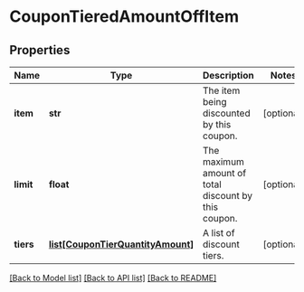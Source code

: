 # CouponTieredAmountOffItem

## Properties
Name | Type | Description | Notes
------------ | ------------- | ------------- | -------------
**item** | **str** | The item being discounted by this coupon. | [optional] 
**limit** | **float** | The maximum amount of total discount by this coupon. | [optional] 
**tiers** | [**list[CouponTierQuantityAmount]**](CouponTierQuantityAmount.md) | A list of discount tiers. | [optional] 

[[Back to Model list]](../README.md#documentation-for-models) [[Back to API list]](../README.md#documentation-for-api-endpoints) [[Back to README]](../README.md)


